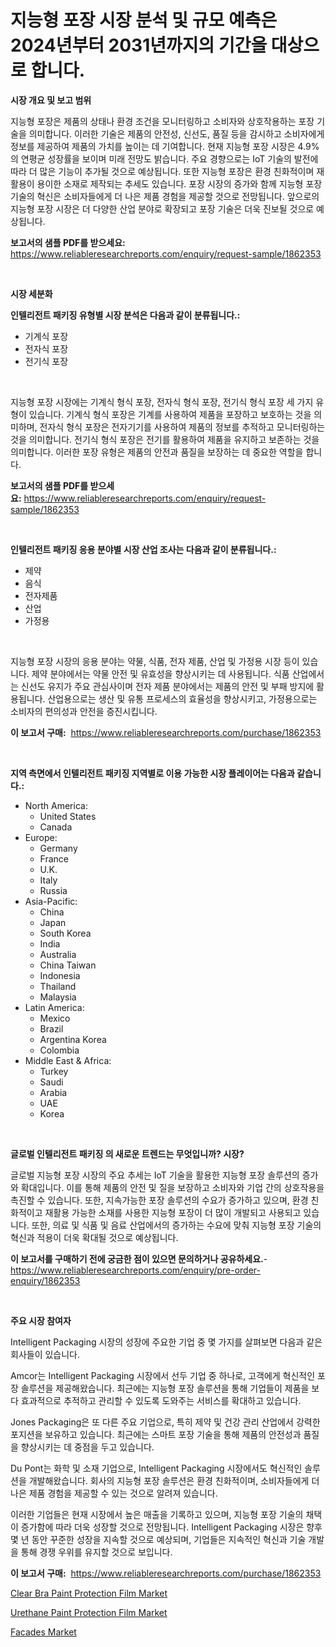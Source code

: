 <p><h1>지능형 포장 시장 분석 및 규모 예측은 2024년부터 2031년까지의 기간을 대상으로 합니다.</h1></p><p><strong>시장 개요 및 보고 범위</strong></p>
<p><p>지능형 포장은 제품의 상태나 환경 조건을 모니터링하고 소비자와 상호작용하는 포장 기술을 의미합니다. 이러한 기술은 제품의 안전성, 신선도, 품질 등을 감시하고 소비자에게 정보를 제공하여 제품의 가치를 높이는 데 기여합니다. 현재 지능형 포장 시장은 4.9%의 연평균 성장률을 보이며 미래 전망도 밝습니다. 주요 경향으로는 IoT 기술의 발전에 따라 더 많은 기능이 추가될 것으로 예상됩니다. 또한 지능형 포장은 환경 친화적이며 재활용이 용이한 소재로 제작되는 추세도 있습니다. 포장 시장의 증가와 함께 지능형 포장 기술의 혁신은 소비자들에게 더 나은 제품 경험을 제공할 것으로 전망됩니다. 앞으로의 지능형 포장 시장은 더 다양한 산업 분야로 확장되고 포장 기술은 더욱 진보될 것으로 예상됩니다.</p></p>
<p><strong>보고서의 샘플 PDF를 받으세요:</strong> <a href="https://www.reliableresearchreports.com/enquiry/request-sample/1862353">https://www.reliableresearchreports.com/enquiry/request-sample/1862353</a></p>
<p>&nbsp;</p>
<p><strong>시장 세분화</strong></p>
<p><strong>인텔리전트 패키징 유형별 시장 분석은 다음과 같이 분류됩니다.:</strong></p>
<p><ul><li>기계식 포장</li><li>전자식 포장</li><li>전기식 포장</li></ul></p>
<p>&nbsp;</p>
<p><p>지능형 포장 시장에는 기계식 형식 포장, 전자식 형식 포장, 전기식 형식 포장 세 가지 유형이 있습니다. 기계식 형식 포장은 기계를 사용하여 제품을 포장하고 보호하는 것을 의미하며, 전자식 형식 포장은 전자기기를 사용하여 제품의 정보를 추적하고 모니터링하는 것을 의미합니다. 전기식 형식 포장은 전기를 활용하여 제품을 유지하고 보존하는 것을 의미합니다. 이러한 포장 유형은 제품의 안전과 품질을 보장하는 데 중요한 역할을 합니다.</p></p>
<p><strong>보고서의 샘플 PDF를 받으세요:</strong>&nbsp;<a href="https://www.reliableresearchreports.com/enquiry/request-sample/1862353">https://www.reliableresearchreports.com/enquiry/request-sample/1862353</a></p>
<p>&nbsp;</p>
<p><strong> 인텔리전트 패키징 응용 분야별 시장 산업 조사는 다음과 같이 분류됩니다.:</strong></p>
<p><ul><li>제약</li><li>음식</li><li>전자제품</li><li>산업</li><li>가정용</li></ul></p>
<p>&nbsp;</p>
<p><p>지능형 포장 시장의 응용 분야는 약물, 식품, 전자 제품, 산업 및 가정용 시장 등이 있습니다. 제약 분야에서는 약물 안전 및 유효성을 향상시키는 데 사용됩니다. 식품 산업에서는 신선도 유지가 주요 관심사이며 전자 제품 분야에서는 제품의 안전 및 부패 방지에 활용됩니다. 산업용으로는 생산 및 유통 프로세스의 효율성을 향상시키고, 가정용으로는 소비자의 편의성과 안전을 증진시킵니다.</p></p>
<p><strong>이 보고서 구매:</strong>&nbsp; <a href="https://www.reliableresearchreports.com/purchase/1862353">https://www.reliableresearchreports.com/purchase/1862353</a></p>
<p>&nbsp;</p>
<p><strong>지역 측면에서 인텔리전트 패키징 지역별로 이용 가능한 시장 플레이어는 다음과 같습니다.:</strong></p>
<p><ul>
    <li>
        North America:
        <ul>
            <li>United States</li>
            <li>Canada</li>
        </ul>
    </li>
    <li>
        Europe:
        <ul>
            <li>Germany</li>
            <li>France</li>
            <li>U.K.</li>
            <li>Italy</li>
            <li>Russia</li>
        </ul>
    </li>
    <li>
        Asia-Pacific:
        <ul>
            <li>China</li>
            <li>Japan</li>
            <li>South Korea</li>
            <li>India</li>
            <li>Australia</li>
            <li>China Taiwan</li>
            <li>Indonesia</li>
            <li>Thailand</li>
            <li>Malaysia</li>
        </ul>
    </li>
    <li>
        Latin America:
        <ul>
            <li>Mexico</li>
            <li>Brazil</li>
            <li>Argentina Korea</li>
            <li>Colombia</li>
        </ul>
    </li>
    <li>
        Middle East & Africa:
        <ul>
            <li>Turkey</li>
            <li>Saudi</li>
            <li>Arabia</li>
            <li>UAE</li>
            <li>Korea</li>
        </ul>
    </li>
    </ul></p>
<p>&nbsp;</p>
<p><strong>글로벌 인텔리전트 패키징 의 새로운 트렌드는 무엇입니까? 시장?</strong></p>
<p><p>글로벌 지능형 포장 시장의 주요 추세는 IoT 기술을 활용한 지능형 포장 솔루션의 증가와 확대입니다. 이를 통해 제품의 안전 및 질을 보장하고 소비자와 기업 간의 상호작용을 촉진할 수 있습니다. 또한, 지속가능한 포장 솔루션의 수요가 증가하고 있으며, 환경 친화적이고 재활용 가능한 소재를 사용한 지능형 포장이 더 많이 개발되고 사용되고 있습니다. 또한, 의료 및 식품 및 음료 산업에서의 증가하는 수요에 맞춰 지능형 포장 기술의 혁신과 적용이 더욱 확대될 것으로 예상됩니다.</p></p>
<p><strong>이 보고서를 구매하기 전에 궁금한 점이 있으면 문의하거나 공유하세요.</strong>- <a href="https://www.reliableresearchreports.com/enquiry/pre-order-enquiry/1862353">https://www.reliableresearchreports.com/enquiry/pre-order-enquiry/1862353</a></p>
<p>&nbsp;</p>
<p><strong>주요 시장 참여자</strong></p>
<p><p>Intelligent Packaging 시장의 성장에 주요한 기업 중 몇 가지를 살펴보면 다음과 같은 회사들이 있습니다.</p><p>Amcor는 Intelligent Packaging 시장에서 선두 기업 중 하나로, 고객에게 혁신적인 포장 솔루션을 제공해왔습니다. 최근에는 지능형 포장 솔루션을 통해 기업들이 제품을 보다 효과적으로 추적하고 관리할 수 있도록 도와주는 서비스를 확대하고 있습니다.</p><p>Jones Packaging은 또 다른 주요 기업으로, 특히 제약 및 건강 관리 산업에서 강력한 포지션을 보유하고 있습니다. 최근에는 스마트 포장 기술을 통해 제품의 안전성과 품질을 향상시키는 데 중점을 두고 있습니다.</p><p>Du Pont는 화학 및 소재 기업으로, Intelligent Packaging 시장에서도 혁신적인 솔루션을 개발해왔습니다. 회사의 지능형 포장 솔루션은 환경 친화적이며, 소비자들에게 더 나은 제품 경험을 제공할 수 있는 것으로 알려져 있습니다.</p><p>이러한 기업들은 현재 시장에서 높은 매출을 기록하고 있으며, 지능형 포장 기술의 채택이 증가함에 따라 더욱 성장할 것으로 전망됩니다. Intelligent Packaging 시장은 향후 몇 년 동안 꾸준한 성장을 지속할 것으로 예상되며, 기업들은 지속적인 혁신과 기술 개발을 통해 경쟁 우위를 유지할 것으로 보입니다.</p></p>
<p><strong>이 보고서 구매:</strong>&nbsp;&nbsp;<a href="https://www.reliableresearchreports.com/purchase/1862353">https://www.reliableresearchreports.com/purchase/1862353</a></p>
<p><p><a href="https://github.com/bobicer/Market-Research-Report-List-2/blob/main/clear-bra-paint-protection-film-market.md">Clear Bra Paint Protection Film Market</a></p><p><a href="https://github.com/globismark/Market-Research-Report-List-2/blob/main/urethane-paint-protection-film-market.md">Urethane Paint Protection Film Market</a></p><p><a href="https://github.com/timeliteaut/Market-Research-Report-List-1/blob/main/facades-market.md">Facades Market</a></p></p>
